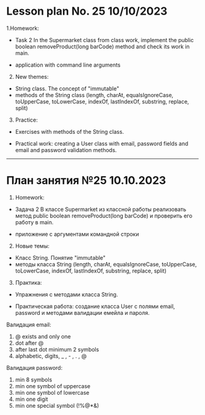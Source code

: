 # Lesson plan No. 25 10/10/2023

1.Homework:
- Task 2
  In the Supermarket class from class work, implement the public boolean removeProduct(long barCode) method and check
  its work in main.

- application with command line arguments

2. New themes:
- String class. The concept of "immutable"
- methods of the String class (length, charAt, equalsIgnoreCase, toUpperCase, toLowerCase, indexOf,
  lastIndexOf, substring, replace, split)

3. Practice:

- Exercises with methods of the String class.

- Practical work: creating a User class with email, password fields and email and password validation methods.

___________________________________________

# План занятия №25 10.10.2023

1. Homework:
- Задача 2
В классе Supermarket из классной работы реализовать метод public boolean removeProduct(long barCode) и проверить
его работу в main.

- приложение с аргументами командной строки

2. Новые темы:
- Класс String. Понятие "immutable"
- методы класса String (length, charAt, equalsIgnoreCase, toUpperCase, toLowerCase, indexOf,
lastIndexOf, substring, replace, split)

3. Практика:

- Упражнения с методами класса String.

- Практическая работа: создание класса User с полями email, password и методами валидации емейла и пароля.

Валидация email:
  1) @ exists and only one
  2) dot after @
  3) after last dot minimum 2 symbols
  4) alphabetic, digits, _ , - , . , @

Валидация password:
  1) min 8 symbols
  2) min one symbol of uppercase
  3) min one symbol of lowercase
  4) min one digit
  5) min one special symbol (!%@*&)